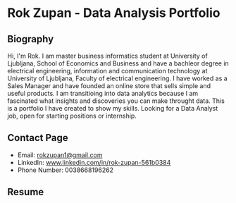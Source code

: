 # Rok Zupan - Data Analysis Portfolio

## Biography

Hi, I'm Rok. I am master business informatics student at University of Ljubljana, School of Economics and Business and have a bachleor degree in electrical engineering, information and communication technology at University of Ljubljana, Faculty of electrical engineering. I have worked as a Sales Manager and have founded an online store that sells simple and useful products. I am transitioing into data analytics because I am fascinated what insights and discoveries you can make throught data. This is a  portfolio I have created to show my skills. Looking for a Data Analyst job, open for starting positions or internship.

## Contact Page

* Email: rokzupan1@gmail.com
* LinkedIn: www.linkedin.com/in/rok-zupan-561b0384
* Phone Number: 0038668196262

## Resume


